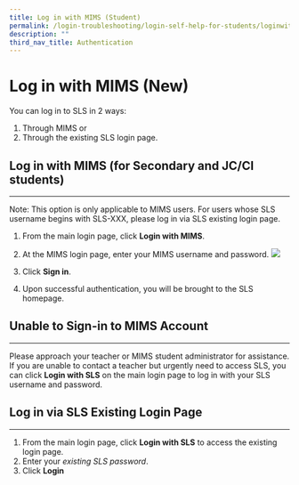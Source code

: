 ```yaml
---
title: Log in with MIMS (Student)
permalink: /login-troubleshooting/login-self-help-for-students/loginwithmims/
description: ""
third_nav_title: Authentication
---
```

Log in with MIMS (New)
======================

   You can log in to SLS in 2 ways:

1. Through MIMS or
2. Through the existing SLS login page.
 
   
Log in with MIMS (for Secondary and JC/CI students)
---------------------------------------------------

---

 Note: This option is only applicable to MIMS users. For users whose SLS username begins with SLS-XXX, please log in via SLS existing login page.

1. From the main login page, click **Login with MIMS**.
2. At the MIMS login page, enter your MIMS username and password.
  ![](images/Media/1Student/LTM1.png) 

3. Click **Sign in**.
4. Upon successful authentication, you will be brought to the SLS homepage.
    
  Unable to Sign-in to MIMS Account
---------------------------------

---

Please approach your teacher or MIMS student administrator for assistance. If you are unable to contact a teacher but urgently need to access SLS, you can click **Login with SLS** on the main login page to log in with your SLS username and password.

   
 Log in via SLS Existing Login Page
----------------------------------

---

1. From the main login page, click **Login with SLS** to access the existing login page.
2. Enter your *existing SLS password*.
3. Click **Login**